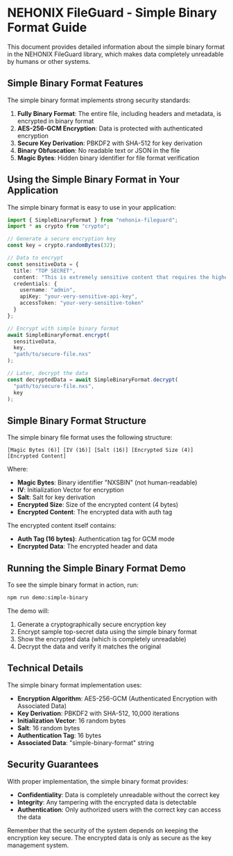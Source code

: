 # NEHONIX FileGuard - Simple Binary Format Guide

This document provides detailed information about the simple binary format in the NEHONIX FileGuard library, which makes data completely unreadable by humans or other systems.

## Simple Binary Format Features

The simple binary format implements strong security standards:

1. **Fully Binary Format**: The entire file, including headers and metadata, is encrypted in binary format
2. **AES-256-GCM Encryption**: Data is protected with authenticated encryption
3. **Secure Key Derivation**: PBKDF2 with SHA-512 for key derivation
4. **Binary Obfuscation**: No readable text or JSON in the file
5. **Magic Bytes**: Hidden binary identifier for file format verification

## Using the Simple Binary Format in Your Application

The simple binary format is easy to use in your application:

```typescript
import { SimpleBinaryFormat } from "nehonix-fileguard";
import * as crypto from "crypto";

// Generate a secure encryption key
const key = crypto.randomBytes(32);

// Data to encrypt
const sensitiveData = {
  title: "TOP SECRET",
  content: "This is extremely sensitive content that requires the highest possible security protection.",
  credentials: {
    username: "admin",
    apiKey: "your-very-sensitive-api-key",
    accessToken: "your-very-sensitive-token"
  }
};

// Encrypt with simple binary format
await SimpleBinaryFormat.encrypt(
  sensitiveData,
  key,
  "path/to/secure-file.nxs"
);

// Later, decrypt the data
const decryptedData = await SimpleBinaryFormat.decrypt(
  "path/to/secure-file.nxs",
  key
);
```

## Simple Binary Format Structure

The simple binary file format uses the following structure:

```
[Magic Bytes (6)] [IV (16)] [Salt (16)] [Encrypted Size (4)] [Encrypted Content]
```

Where:
- **Magic Bytes**: Binary identifier "NXSBIN" (not human-readable)
- **IV**: Initialization Vector for encryption
- **Salt**: Salt for key derivation
- **Encrypted Size**: Size of the encrypted content (4 bytes)
- **Encrypted Content**: The encrypted data with auth tag

The encrypted content itself contains:
- **Auth Tag (16 bytes)**: Authentication tag for GCM mode
- **Encrypted Data**: The encrypted header and data

## Running the Simple Binary Format Demo

To see the simple binary format in action, run:

```bash
npm run demo:simple-binary
```

The demo will:

1. Generate a cryptographically secure encryption key
2. Encrypt sample top-secret data using the simple binary format
3. Show the encrypted data (which is completely unreadable)
4. Decrypt the data and verify it matches the original

## Technical Details

The simple binary format implementation uses:

- **Encryption Algorithm**: AES-256-GCM (Authenticated Encryption with Associated Data)
- **Key Derivation**: PBKDF2 with SHA-512, 10,000 iterations
- **Initialization Vector**: 16 random bytes
- **Salt**: 16 random bytes
- **Authentication Tag**: 16 bytes
- **Associated Data**: "simple-binary-format" string

## Security Guarantees

With proper implementation, the simple binary format provides:

- **Confidentiality**: Data is completely unreadable without the correct key
- **Integrity**: Any tampering with the encrypted data is detectable
- **Authentication**: Only authorized users with the correct key can access the data

Remember that the security of the system depends on keeping the encryption key secure. The encrypted data is only as secure as the key management system.
